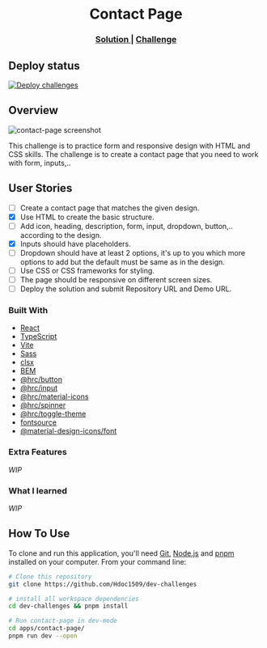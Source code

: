 <h1 align="center">Contact Page</h1>

<div align="center">
  <h3>
    <a href="https://hdoc1509.github.io/dev-challenges/contact-page/">
      Solution
    </a>
    <span> | </span>
    <a href="https://devchallenges.io/challenge/contact-page">
      Challenge
    </a>
  </h3>
</div>

## Deploy status

[![Deploy challenges][deploy]](https://github.com/Hdoc1509/dev-challenges/actions/workflows/deploy.yml)

## Overview

<!-- TODO: Update screenshot once project has completed -->

![contact-page screenshot](https://user-images.githubusercontent.com/16707738/92399059-5716eb00-f132-11ea-8b14-bcacdc8ec97b.png)

This challenge is to practice form and responsive design with HTML and CSS
skills. The challenge is to create a contact page that you need to work with
form, inputs,..

## User Stories

- [ ] Create a contact page that matches the given design.
- [x] Use HTML to create the basic structure.
- [ ] Add icon, heading, description, form, input, dropdown, button,.. according to the design.
- [x] Inputs should have placeholders.
- [ ] Dropdown should have at least 2 options, it's up to you which more options to add but the default must be same as in the design.
- [ ] Use CSS or CSS frameworks for styling.
- [ ] The page should be responsive on different screen sizes.
- [ ] Deploy the solution and submit Repository URL and Demo URL.

### Built With

- [React](https://reactjs.dev/)
- [TypeScript](https://www.typescriptlang.org/)
- [Vite](https://vitejs.dev/)
- [Sass](https://sass-lang.com/)
- [clsx](https://github.com/lukeed/clsx#readme)
- [BEM](https://getbem.com/)
- [@hrc/button](https://hdoc1509.github.io/hrc/packages/button/)
- [@hrc/input](https://hdoc1509.github.io/hrc/packages/input/)
- [@hrc/material-icons](https://hdoc1509.github.io/hrc/packages/material-icons/)
- [@hrc/spinner](https://hdoc1509.github.io/hrc/packages/spinner/)
- [@hrc/toggle-theme](https://hdoc1509.github.io/hrc/packages/toggle-theme/)
- [fontsource](https://fontsource.org/)
- [@material-design-icons/font](https://marella.me/material-design-icons/demo/font/)

### Extra Features

_WIP_

### What I learned

_WIP_

## How To Use

To clone and run this application, you'll need [Git](https://git-scm.com),
[Node.js](https://nodejs.org/en/download/) and
[pnpm](https://pnpm.io/installation) installed on your computer. From your
command line:

```bash
# Clone this repository
git clone https://github.com/Hdoc1509/dev-challenges

# install all workspace dependencies
cd dev-challenges && pnpm install

# Run contact-page in dev-mode
cd apps/contact-page/
pnpm run dev --open
```

[deploy]: https://github.com/Hdoc1509/dev-challenges/actions/workflows/deploy.yml/badge.svg

